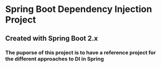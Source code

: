 # Spring Boot Dependency Injection Project

## Created with Spring Boot 2.x

### The puporse of this project is to have a reference project for the different approaches to DI in Spring
